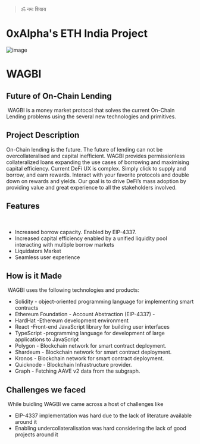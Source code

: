 > ॐ नमः शिवाय

# 0xAlpha's ETH India Project

![image](https://user-images.githubusercontent.com/63545809/208230188-4459074a-0420-4cfe-bf18-6c18a26d95d1.png)
 
# WAGBI
## Future of On-Chain Lending
​
WAGBI is a money market protocol that solves the current On-Chain Lending problems using the several new technologies and primitives.
​
## Project Description 
On-Chain lending is the future. The future of lending can not be overcollateralised and capital inefficient. WAGBI provides permissionless collateralized loans expanding the use cases of borrowing and maximising capital efficiency. Current DeFi UX is complex. Simply click to supply and borrow, and earn rewards. Interact with your favorite protocols and double down on rewards and yields. Our goal is to drive DeFi’s mass adoption by providing value and great experience to all the stakeholders involved.
​
## Features
​
- Increased borrow capacity. Enabled by EIP-4337.
- Increased capital efficiency enabled by a unified liquidity pool interacting with multiple borrow markets
- Liquidators Market
- Seamless user experience
​
​
## How is it Made
​
WAGBI uses the following technologies and products:
​
- Solidity - object-oriented programming language for implementing smart contracts 
- Ethereum Foundation - Account Abstraction (EIP-4337) - 
- HardHat -Ethereum development environment
- React -Front-end JavaScript library for building user interfaces
- TypeScript -programming language for development of large applications to JavaScript
- Polygon - Blockchain network for smart contract deployment. 
- Shardeum - Blockchain network for smart contract deployment.
- Kronos - Blockchain network for smart contract deployment.
- Quicknode - Blockchain Infrastructure provider.
- Graph - Fetching AAVE v2 data from the subgraph.
​
​
## Challenges we faced
​
While buidling WAGBI we came across a host of challenges like
​
- EIP-4337 implementation was hard due to the lack of literature available around it
- Enabling undercollateralisation was hard considering the lack of good projects around it
​
